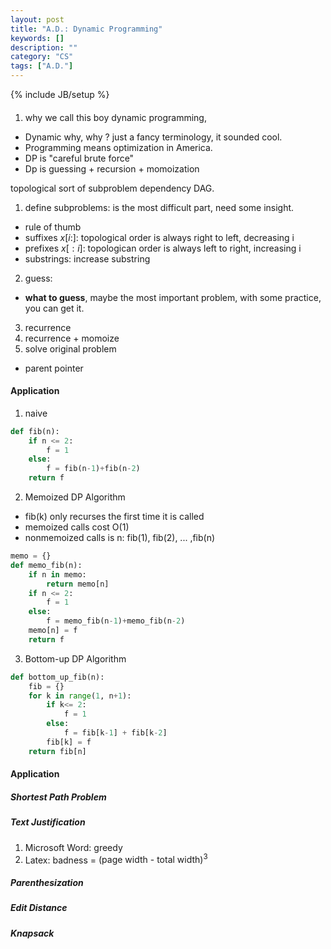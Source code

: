 ```yaml
---
layout: post
title: "A.D.: Dynamic Programming"
keywords: []
description: ""
category: "CS"
tags: ["A.D."]
---
```

{% include JB/setup %}

####
1. why we call this boy dynamic programming, 
- Dynamic why, why ? just a fancy terminology, it sounded cool. 
- Programming means optimization in America.
- DP is "careful brute force"
- Dp is guessing + recursion + momoization

topological sort of subproblem dependency DAG.

1. define subproblems: is the most difficult part, need some insight.
- rule of thumb
- suffixes $x[i:]$: topological order is always right to left, decreasing i
- prefixes $x[:i]$: topologican order is always left to right, increasing i
- substrings: increase substring
2. guess: 
- **what to guess**, maybe the most important problem, with some
  practice, you can get it.
3.  recurrence
4.  recurrence + momoize
5. solve original problem
- parent pointer

#### Application
1. naive

```python
def fib(n):
    if n <= 2:
        f = 1
    else:
        f = fib(n-1)+fib(n-2)
    return f
```


2. Memoized DP Algorithm
- fib(k) only recurses the first time it is called
- memoized calls cost O(1)
- nonmemoized calls is n: fib(1), fib(2), ... ,fib(n)

```python
memo = {}
def memo_fib(n):
    if n in memo:
        return memo[n]
    if n <= 2:
        f = 1
    else:
        f = memo_fib(n-1)+memo_fib(n-2)
    memo[n] = f
    return f
```

3. Bottom-up DP Algorithm

```python
def bottom_up_fib(n):
    fib = {}
    for k in range(1, n+1):
        if k<= 2:
            f = 1
        else:
            f = fib[k-1] + fib[k-2]
        fib[k] = f
    return fib[n]  
```





#### Application

##### Shortest Path Problem
##### Text Justification
1. Microsoft Word: greedy 
2. Latex: badness = $(\text{page width - total width})^3$

##### Parenthesization
##### Edit Distance
##### Knapsack

